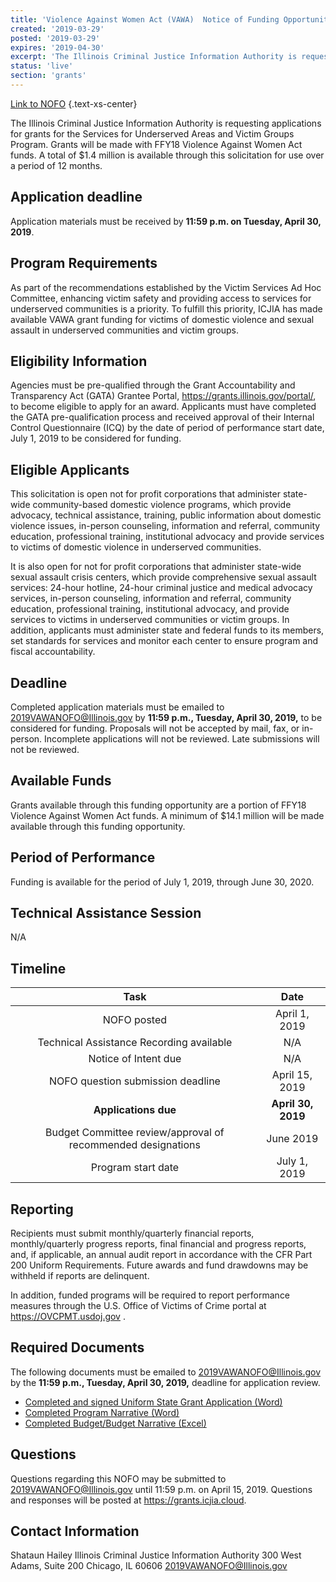 ```yaml
---
title: 'Violence Against Women Act (VAWA)  Notice of Funding Opportunity Services for Underserved Areas & Victim Groups'
created: '2019-03-29'
posted: '2019-03-29'
expires: '2019-04-30'
excerpt: 'The Illinois Criminal Justice Information Authority is requesting applications for grants for the Services for Underserved Areas and Victim Groups Program. Grants will be made with FFY18 Violence Against Women Act funds. A total of $1.4 million is available through this solicitation for use over a period of 12 months. '
status: 'live'
section: 'grants'
---
```


[Link to NOFO](VAWANOFO.pdf) {.text-xs-center}

The Illinois Criminal Justice Information Authority is requesting applications for grants for the Services for Underserved Areas and Victim Groups Program. Grants will be made with FFY18 Violence Against Women Act funds. A total of $1.4 million is available through this solicitation for use over a period of 12 months. 

## Application deadline

 Application materials must be received by **11:59 p.m. on Tuesday, April 30, 2019**. 

## Program Requirements

As part of the recommendations established by the Victim Services Ad Hoc Committee, enhancing victim safety and providing access to services for underserved communities is a priority. To fulfill this priority, ICJIA has made available VAWA grant funding for victims of domestic violence and sexual assault in underserved communities and victim groups. 

## Eligibility Information

Agencies must be pre-qualified through the Grant Accountability and Transparency Act (GATA) Grantee Portal, https://grants.illinois.gov/portal/, to become eligible to apply for an award.  Applicants must have completed the GATA pre-qualification process and received approval of their Internal Control Questionnaire (ICQ) by the date of period of performance start date, July 1, 2019 to be considered for funding. 
	
## Eligible Applicants

This solicitation is open not for profit corporations that administer state-wide community-based domestic violence programs, which provide advocacy, technical assistance, training, public information about domestic violence issues, in-person counseling, information and referral, community education, professional training, institutional advocacy and provide services to victims of domestic violence in underserved communities.
	
It is also open for not for profit corporations that administer state-wide sexual assault crisis centers, which provide comprehensive sexual assault services: 24-hour hotline, 24-hour criminal justice and medical advocacy services, in-person counseling, information and referral, community education, professional training, institutional advocacy, and provide services to victims in underserved communities or victim groups.  In addition, applicants must administer state and federal funds to its members, set standards for services and monitor each center to ensure program and fiscal accountability. 

## Deadline

Completed application materials must be emailed to 2019VAWANOFO@Illinois.gov by **11:59 p.m., Tuesday, April 30, 2019,** to be considered for funding. Proposals will not be accepted by mail, fax, or in-person. Incomplete applications will not be reviewed. Late submissions will not be reviewed.

## Available Funds

Grants available through this funding opportunity are a portion of FFY18 Violence Against Women Act funds. A minimum of $14.1 million will be made available through this funding opportunity. 

## Period of Performance

Funding is available for the period of July 1, 2019, through June 30, 2020.  

## Technical Assistance Session

N/A
	
## Timeline

|                             Task                             |        Date        |
| :----------------------------------------------------------: | :----------------: |
|                         NOFO posted                          |   April 1, 2019    |
|           Technical Assistance Recording available           |        N/A         |
|                     Notice of Intent due                     |        N/A         |
|              NOFO question submission deadline               |   April 15, 2019   |
|                     **Applications due**                     | **April 30, 2019** |
| Budget Committee review/approval of recommended designations |     June 2019      |
|                      Program start date                      |    July 1, 2019    |
	
## Reporting

Recipients must submit monthly/quarterly financial reports, monthly/quarterly progress reports, final financial and progress reports, and, if applicable, an annual audit report in accordance with the CFR Part 200 Uniform Requirements. Future awards and fund drawdowns may be withheld if reports are delinquent.

In addition, funded programs will be required to report performance measures through the U.S. Office of Victims of Crime portal at https://OVCPMT.usdoj.gov .

## Required Documents
	
The following documents must be emailed to 2019VAWANOFO@Illinois.gov by the **11:59 p.m., Tuesday, April 30, 2019,** deadline for application review. 
	
* [Completed and signed Uniform State Grant Application (Word)](VAWAApplication.pdf) 
* [Completed Program Narrative (Word)](VAWAProgramNarrative.docx)
* [Completed Budget/Budget Narrative (Excel)](VAWABudget.xls)

## Questions

Questions regarding this NOFO may be submitted to 2019VAWANOFO@Illinois.gov until 11:59 p.m. on April 15, 2019.  Questions and responses will be posted at https://grants.icjia.cloud. 

## Contact Information

Shataun Hailey
Illinois Criminal Justice Information Authority
300 West Adams, Suite 200
Chicago, IL 60606
2019VAWANOFO@Illinois.gov
